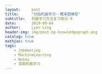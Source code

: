 ```yaml
---
layout:     post
title:      "剑指机器学习--概率图模型"
subtitle:   机器学习方法复习笔记-9
date:       2019-09-04
author:     Lyon Ling
header-img: img/post-bg-knowledgegraph.png
catalog: true
mathjax: true
tags:
    - JobHunting
    - MachineLearning
    - Notes
    - 百面机器学习
---
```


